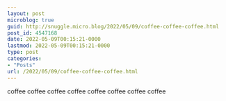 ```yaml
---
layout: post
microblog: true
guid: http://snuggle.micro.blog/2022/05/09/coffee-coffee-coffee.html
post_id: 4547168
date: 2022-05-09T00:15:21-0000
lastmod: 2022-05-09T00:15:21-0000
type: post
categories:
- "Posts"
url: /2022/05/09/coffee-coffee-coffee.html
---
```

<p>coffee coffee coffee coffee coffee coffee coffee coffee</p>
